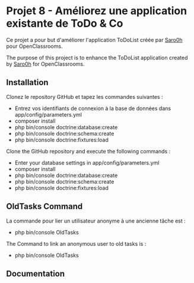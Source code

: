 # Projet 8 - Améliorez une application existante de ToDo & Co

Ce projet a pour but d'améliorer l'application ToDoList créée par [Saro0h](https://github.com/saro0h/projet8-TodoList) pour OpenClassrooms.

The purpose of this project is to enhance the ToDoList application created by [Saro0h](https://github.com/saro0h/projet8-TodoList) for OpenClassrooms.

## Installation

Clonez le repository GitHub et tapez les commandes suivantes :
- Entrez vos identifiants de connexion à la base de données dans app/config/parameters.yml
- composer install
- php bin/console doctrine:database:create
- php bin/console doctrine:schema:create
- php bin/console doctrine:fixtures:load

Clone the GitHub repository and execute the following commands :
- Enter your database settings in app/config/parameters.yml
- composer install
- php bin/console doctrine:database:create
- php bin/console doctrine:schema:create
- php bin/console doctrine:fixtures:load

## OldTasks Command

La commande pour lier un utilisateur anonyme à une ancienne tâche est :
- php bin/console OldTasks

The Command to link an anonymous user to old tasks is :
- php bin/console OldTasks

## Documentation
